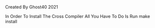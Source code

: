 Created By Ghost40
2021

In Order To Install The Cross Compiler All You Have To Do Is Run
	make install
